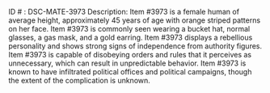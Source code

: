ID # : DSC-MATE-3973
Description: Item #3973 is a female human of average height, approximately 45 years of age with orange striped patterns on her face. Item #3973 is commonly seen wearing a bucket hat, normal glasses, a gas mask, and a gold earring. Item #3973 displays a rebellious personality and shows strong signs of independence from authority figures. Item #3973 is capable of disobeying orders and rules that it perceives as unnecessary, which can result in unpredictable behavior. Item #3973 is known to have infiltrated political offices and political campaigns, though the extent of the complication is unknown.